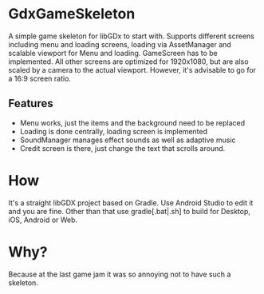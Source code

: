 # GdxGameSkeleton
A simple game skeleton for libGDx to start with. Supports different screens including menu and loading screens, loading via AssetManager and scalable viewport for Menu and loading. GameScreen has to be implemented. All other screens are optimized for 1920x1080, but are also scaled by a camera to the actual viewport. However, it's advisable to go for a 16:9 screen ratio.

## Features

* Menu works, just the items and the background need to be replaced
* Loading is done centrally, loading screen is implemented
* SoundManager manages effect sounds as well as adaptive music
* Credit screen is there, just change the text that scrolls around.

# How
It's a straight libGDX project based on Gradle. Use Android Studio to edit it and you are fine. Other than that use gradle[.bat|.sh] to build for Desktop, iOS, Android or Web. 

# Why?
Because at the last game jam it was so annoying not to have such a skeleton.
